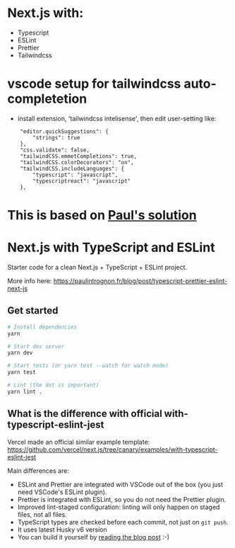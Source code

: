# Next.js with:
- Typescript
- ESLint
- Prettier
- Tailwindcss

# vscode setup for tailwindcss auto-completetion
- install extension, 'tailwindcss intelisense', then edit user-setting like:
```
    "editor.quickSuggestions": {
        "strings": true
    },
    "css.validate": false,
    "tailwindCSS.emmetCompletions": true,
    "tailwindCSS.colorDecorators": "on",
    "tailwindCSS.includeLanguages": {
        "typescript": "javascript",
        "typescriptreact": "javascript"
    },
```
# This is based on [Paul's solution](https://paulintrognon.fr/blog/post/typescript-prettier-eslint-next-js)
# Next.js with TypeScript and ESLint 

Starter code for a clean Next.js + TypeScript + ESLint project.

More info here: https://paulintrognon.fr/blog/post/typescript-prettier-eslint-next-js

## Get started

```sh
# Install dependencies
yarn

# Start dev server
yarn dev

# Start tests (or yarn test --watch for watch mode)
yarn test

# Lint (the dot is important)
yarn lint .
```


## What is the difference with official with-typescript-eslint-jest

Vercel made an official similar example template: https://github.com/vercel/next.js/tree/canary/examples/with-typescript-eslint-jest

Main differences are:

- ESLint and Prettier are integrated with VSCode out of the box (you just need VSCode's ESLint plugin).
- Prettier is integrated with ESLint, so you do not need the Prettier plugin.
- Improved lint-staged configuration: linting will only happen on staged files, not all files.
- TypeScript types are checked before each commit, not just on `git push`.
- It uses latest Husky v6 version
- You can build it yourself by [reading the blog post](https://paulintrognon.fr/blog/typescript-prettier-eslint-next-js) :-)


